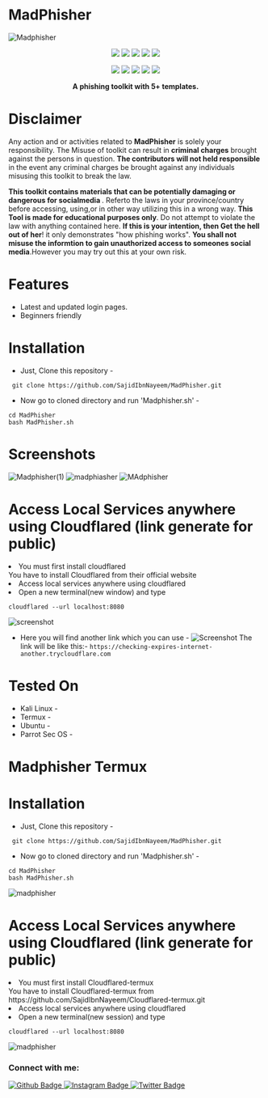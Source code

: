 # MadPhisher
![Madphisher](https://github.com/user-attachments/assets/626f68cc-4214-43c6-adbe-c74379865b32)

<p align="center">
  <img src="https://img.shields.io/badge/Version-1.2.4-green?style=for-the-badge">
  <img src="https://img.shields.io/github/license/SajidIbnNayeem/CphishTermux?style=for-the-badge">
  <img src="https://img.shields.io/github/stars/SajidIbnNayeem/MadPhisher?style=for-the-badge">
  <img src="https://img.shields.io/github/issues/SajidIbnNayeem/MadPhisher?color=red&style=for-the-badge">
  <img src="https://img.shields.io/github/forks/SajidIbnNayeem/MadPhisher?color=teal&style=for-the-badge">
</p>
<p align="center">
  <img src="https://img.shields.io/badge/Author-SajidIbnNayeem-blue?style=flat-square">
  <img src="https://img.shields.io/badge/Open%20Source-Yes-darkgreen?style=flat-square">
  <img src="https://img.shields.io/badge/Maintained%3F-Yes-lightblue?style=flat-square">
  <img src="https://img.shields.io/badge/Written%20In-Bash-darkcyan?style=flat-square">
  <img src="https://hits.seeyoufarm.com/api/count/incr/badge.svg?url=https%3A%2F%2Fgithub.com%2Fhtr-tech%2Fzphisher&title=Visitors&edge_flat=false"/></a>
</p>

<p align="center"><b> A phishing toolkit with 5+ templates.</b></p>

# Disclaimer
<p>Any action and or activities related to <b>MadPhisher</b> is solely your responsibility. The Misuse of toolkit can result in <b>criminal charges</b> brought against the persons in question. <b>The contributors will not held responsible</b> in the event any criminal charges be brought against any individuals misusing this toolkit to break the law.</p>
<b>This toolkit contains materials that can be potentially damaging or dangerous for socialmedia </b>. Referto the laws in your province/country before accessing, using,or in other way utilizing this in a wrong way.
<b>This Tool is made for educational purposes only</b>. Do not attempt to violate the law with anything contained here. <b>If this is your intention, then Get the hell out of her</b>!
it only demonstrates "how phishing works". <b>You shall not misuse the informtion to gain unauthorized access to someones social media</b>.However you may try out this at your own risk.</i>

# Features 
- Latest and updated login pages.
- Beginners friendly

 # Installation
 - Just, Clone this repository -

 ```
  git clone https://github.com/SajidIbnNayeem/MadPhisher.git
 ```

- Now go to cloned directory and run 'Madphisher.sh' - 


```
cd MadPhisher
bash MadPhisher.sh
```
# Screenshots
![Madphisher(1)](https://github.com/user-attachments/assets/6a904c16-5f10-4437-abbd-01384cadad59)
![madphiasher](https://github.com/user-attachments/assets/dfa67585-8223-4d07-8a83-6235df1c2ae4)
![MAdphisher](https://github.com/user-attachments/assets/06d137a5-c164-4ad9-98bb-099f4b6d78c0)

# Access Local Services anywhere using Cloudflared (link generate for public)
<li> You must first install cloudflared</li>
  You have to install Cloudflared from their official website
<li> Access local services anywhere using cloudflared</li>
  
  <li> Open a new terminal(new window) and type</li>
  
  ```
  cloudflared --url localhost:8080
  ```
![screenshot](https://github.com/user-attachments/assets/96f2e07d-36a6-442e-a18f-cbba7b618b13)


- Here you will find another link which you can use - 
  ![Screenshot ](https://github.com/user-attachments/assets/44a5669d-ee00-4847-96eb-455593a2f007)
The link will be like this:- ```https://checking-expires-internet-another.trycloudflare.com```

# Tested On
- Kali Linux -
- Termux -
- Ubuntu -
- Parrot Sec OS -

# Madphisher Termux

 # Installation
 - Just, Clone this repository -

 ```
  git clone https://github.com/SajidIbnNayeem/MadPhisher.git
 ```

- Now go to cloned directory and run 'Madphisher.sh' - 


```
cd MadPhisher
bash MadPhisher.sh
```
![madphisher](https://github.com/user-attachments/assets/144af395-fe7e-4646-92ee-d85c4f9bcc75)


# Access Local Services anywhere using Cloudflared (link generate for public)
<li> You must first install Cloudflared-termux</li>
  You have to install Cloudflared-termux from 
  https://github.com/SajidIbnNayeem/Cloudflared-termux.git
<li> Access local services anywhere using cloudflared</li>
  
  <li> Open a new terminal(new session) and type</li>
  
  ```
  cloudflared --url localhost:8080
  ```
![madphisher](https://github.com/user-attachments/assets/ed357267-e6b6-437c-b49a-8a8f04c7ed8a)


### Connect with me:
<div id="badges">
  <a href="https://github.com/SajidIbnNayeem">
    <img src="https://img.shields.io/badge/Github-white?style=for-the-badge&logo=Github&logoColor=black" alt="Github Badge"/>
  </a>
  
   <a href="https://www.instagram.com/sajid_ibn_nayeem?igsh=MXdnNmttb292MnFuaQ==">
    <img src="https://img.shields.io/badge/Instagram-purple?style=for-the-badge&logo=instagram&logoColor=white" alt="Instagram Badge"/>
  </a>
   
   <a href="https://twitter.com/Sajid_nayeem_">
    <img src="https://img.shields.io/badge/Twitter-blue?style=for-the-badge&logo=twitter&logoColor=white" alt="Twitter Badge"/>
  </a>
</div>

